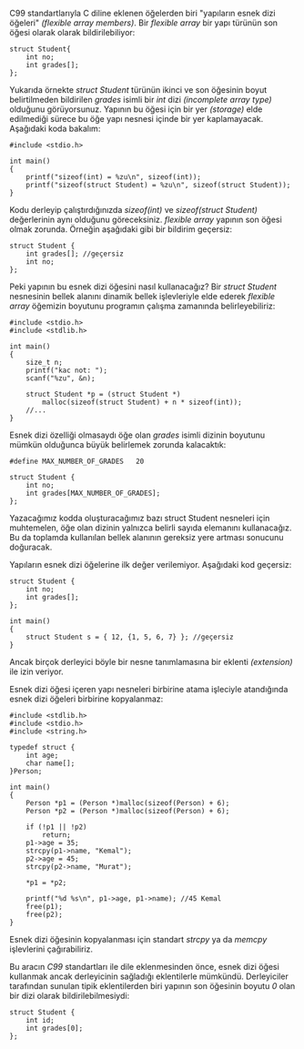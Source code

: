 C99 standartlarıyla C diline eklenen öğelerden biri "yapıların esnek dizi öğeleri" _(flexible array members)_. Bir _flexible array_ bir yapı türünün son öğesi olarak olarak bildirilebiliyor:

```
struct Student{
	int no;
	int grades[];
};
```

Yukarıda örnekte _struct Student_ türünün ikinci ve son öğesinin boyut belirtilmeden bildirilen _grades_ isimli bir _int_ dizi _(incomplete array type)_ olduğunu görüyorsunuz. Yapının bu öğesi için bir yer _(storage)_ elde edilmediği sürece bu öğe yapı nesnesi içinde bir yer kaplamayacak. Aşağıdaki koda bakalım:

```
#include <stdio.h>
 
int main()
{
	printf("sizeof(int) = %zu\n", sizeof(int));
	printf("sizeof(struct Student) = %zu\n", sizeof(struct Student));
}
```
Kodu derleyip çalıştırdığınızda _sizeof(int)_ ve _sizeof(struct Student)_ değerlerinin aynı olduğunu göreceksiniz. _flexible array_ yapının son öğesi olmak zorunda. Örneğin aşağıdaki gibi bir bildirim geçersiz:

```
struct Student {
	int grades[]; //geçersiz
	int no;
};
```
Peki yapının bu esnek dizi öğesini nasıl kullanacağız? Bir _struct Student_ nesnesinin bellek alanını dinamik bellek işlevleriyle elde ederek _flexible array_ öğemizin boyutunu programın çalışma zamanında belirleyebiliriz:

```
#include <stdio.h>
#include <stdlib.h>
 
int main()
{
	size_t n;
	printf("kac not: ");
	scanf("%zu", &n);
 
	struct Student *p = (struct Student *)
		malloc(sizeof(struct Student) + n * sizeof(int));
	//...
}
```
Esnek dizi özelliği olmasaydı öğe olan _grades_ isimli dizinin boyutunu mümkün olduğunca büyük belirlemek zorunda kalacaktık:

```
#define MAX_NUMBER_OF_GRADES   20
 
struct Student {
	int no;
	int grades[MAX_NUMBER_OF_GRADES];
};
```
Yazacağımız kodda oluşturacağımız bazı struct Student nesneleri için muhtemelen, öğe olan dizinin yalnızca belirli sayıda elemanını kullanacağız. Bu da toplamda kullanılan bellek alanının gereksiz yere artması sonucunu doğuracak.

Yapıların esnek dizi öğelerine ilk değer verilemiyor. Aşağıdaki kod geçersiz:

```
struct Student {
	int no;
	int grades[];
};
 
int main()
{
	struct Student s = { 12, {1, 5, 6, 7} }; //geçersiz
}
```
Ancak birçok derleyici böyle bir nesne tanımlamasına bir eklenti _(extension)_ ile izin veriyor.

Esnek dizi öğesi içeren yapı nesneleri birbirine atama işleciyle atandığında esnek dizi öğeleri birbirine kopyalanmaz:

```
#include <stdlib.h>
#include <stdio.h>
#include <string.h>
 
typedef struct {
	int age;
	char name[];
}Person;
 
int main()
{
	Person *p1 = (Person *)malloc(sizeof(Person) + 6);
	Person *p2 = (Person *)malloc(sizeof(Person) + 6);
	
	if (!p1 || !p2)
		return;
	p1->age = 35;
	strcpy(p1->name, "Kemal");
	p2->age = 45;
	strcpy(p2->name, "Murat");
 
	*p1 = *p2;
 
	printf("%d %s\n", p1->age, p1->name); //45 Kemal
	free(p1);
	free(p2);
}
```
Esnek dizi öğesinin kopyalanması için standart _strcpy_ ya da _memcpy_ işlevlerini çağırabiliriz.

Bu aracın _C99_ standartları ile dile eklenmesinden önce, esnek dizi öğesi kullanmak ancak derleyicinin sağladığı eklentilerle mümkündü. Derleyiciler tarafından sunulan tipik eklentilerden biri yapının son öğesinin boyutu _0_ olan bir dizi olarak bildirilebilmesiydi:

```
struct Student {
	int id;
	int grades[0];
};
```
